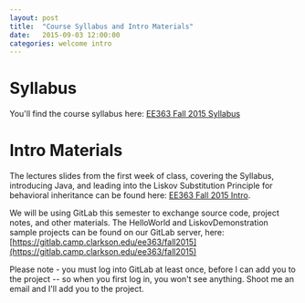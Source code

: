 ```yaml
---
layout: post
title:  "Course Syllabus and Intro Materials"
date:   2015-09-03 12:00:00
categories: welcome intro
---
```

# Syllabus

You'll find the course syllabus here: <a href="/documents/EE363Fall2015.pdf">EE363 Fall 2015 Syllabus</a>

# Intro Materials

The lectures slides from the first week of class, covering the Syllabus, introducing Java, and leading into the Liskov Substitution Principle for behavioral inheritance can be found here: <a href="/documents/EE363Fall2015Intro.pdf">EE363 Fall 2015 Intro</a>.

We will be using GitLab this semester to exchange source code, project notes, and other materials. The HelloWorld and LiskovDemonstration sample projects can be found on our GitLab server, here: [https://gitlab.camp.clarkson.edu/ee363/fall2015](https://gitlab.camp.clarkson.edu/ee363/fall2015)

Please note - you must log into GitLab at least once, before I can add you to the project -- so when you first log in, you won't see anything. Shoot me an email and I'll add you to the project.
